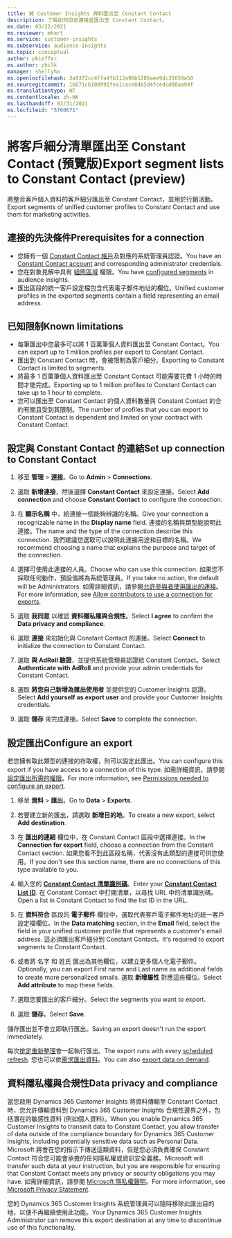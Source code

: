 ```yaml
---
title: 將 Customer Insights 資料匯出至 Constant Contact
description: 了解如何設定連接並匯出至 Constant Contact。
ms.date: 03/22/2021
ms.reviewer: mhart
ms.service: customer-insights
ms.subservice: audience-insights
ms.topic: conceptual
author: pkieffer
ms.author: philk
manager: shellyha
ms.openlocfilehash: 3a9372cc4ffa4fb112a96b1286aee9dc35059a50
ms.sourcegitcommit: 1b671c6100991fea1cace04b5d4fcedcd88aa94f
ms.translationtype: HT
ms.contentlocale: zh-HK
ms.lasthandoff: 03/31/2021
ms.locfileid: "5760671"
---
```

# <a name="export-segment-lists-to-constant-contact-preview"></a><span data-ttu-id="a4eee-103">將客戶細分清單匯出至 Constant Contact (預覽版)</span><span class="sxs-lookup"><span data-stu-id="a4eee-103">Export segment lists to Constant Contact (preview)</span></span>

<span data-ttu-id="a4eee-104">將整合客戶個人資料的客戶細分匯出至 Constant Contact，並用於行銷活動。</span><span class="sxs-lookup"><span data-stu-id="a4eee-104">Export segments of unified customer profiles to Constant Contact and use them for marketing activities.</span></span> 

## <a name="prerequisites-for-a-connection"></a><span data-ttu-id="a4eee-105">連接的先決條件</span><span class="sxs-lookup"><span data-stu-id="a4eee-105">Prerequisites for a connection</span></span>

-   <span data-ttu-id="a4eee-106">您擁有一個 [Constant Contact 帳戶](https://www.constantcontact.com/account-home)及對應的系統管理員認證。</span><span class="sxs-lookup"><span data-stu-id="a4eee-106">You have an [Constant Contact account](https://www.constantcontact.com/account-home) and corresponding administrator credentials.</span></span>
-   <span data-ttu-id="a4eee-107">您在對象見解中具有 [組態區域](segments.md) 權限。</span><span class="sxs-lookup"><span data-stu-id="a4eee-107">You have [configured segments](segments.md) in audience insights.</span></span>
-   <span data-ttu-id="a4eee-108">匯出區段的統一客戶設定檔包含代表電子郵件地址的欄位。</span><span class="sxs-lookup"><span data-stu-id="a4eee-108">Unified customer profiles in the exported segments contain a field representing an email address.</span></span>

## <a name="known-limitations"></a><span data-ttu-id="a4eee-109">已知限制</span><span class="sxs-lookup"><span data-stu-id="a4eee-109">Known limitations</span></span>

- <span data-ttu-id="a4eee-110">每筆匯出中您最多可以將 1 百萬筆個人資料匯出至 Constant Contact。</span><span class="sxs-lookup"><span data-stu-id="a4eee-110">You can export up to 1 million profiles per export to Constant Contact.</span></span>
- <span data-ttu-id="a4eee-111">匯出到 Constant Contact 時，會被限制為客戶細分。</span><span class="sxs-lookup"><span data-stu-id="a4eee-111">Exporting to Constant Contact is limited to segments.</span></span>
- <span data-ttu-id="a4eee-112">將最多 1 百萬筆個人資料匯出至 Constant Contact 可能需要花費 1 小時的時間才能完成。</span><span class="sxs-lookup"><span data-stu-id="a4eee-112">Exporting up to 1 million profiles to Constant Contact can take up to 1 hour to complete.</span></span> 
- <span data-ttu-id="a4eee-113">您可以匯出至 Constant Contact 的個人資料數量與 Constant Contact 的合約有關且受到其限制。</span><span class="sxs-lookup"><span data-stu-id="a4eee-113">The number of profiles that you can export to Constant Contact is dependent and limited on your contract with Constant Contact.</span></span>

## <a name="set-up-connection-to-constant-contact"></a><span data-ttu-id="a4eee-114">設定與 Constant Contact 的連結</span><span class="sxs-lookup"><span data-stu-id="a4eee-114">Set up connection to Constant Contact</span></span>

1. <span data-ttu-id="a4eee-115">移至 **管理** > **連接**。</span><span class="sxs-lookup"><span data-stu-id="a4eee-115">Go to **Admin** > **Connections**.</span></span>

1. <span data-ttu-id="a4eee-116">選取 **新增連接**，然後選擇 **Constant Contact** 來設定連接。</span><span class="sxs-lookup"><span data-stu-id="a4eee-116">Select **Add connection** and choose **Constant Contact** to configure the connection.</span></span>

1. <span data-ttu-id="a4eee-117">在 **顯示名稱** 中，給連接一個能夠辨識的名稱。</span><span class="sxs-lookup"><span data-stu-id="a4eee-117">Give your connection a recognizable name in the **Display name** field.</span></span> <span data-ttu-id="a4eee-118">連接的名稱與類型能說明此連接。</span><span class="sxs-lookup"><span data-stu-id="a4eee-118">The name and the type of the connection describe this connection.</span></span> <span data-ttu-id="a4eee-119">我們建議您選取可以說明此連接用途和目標的名稱。</span><span class="sxs-lookup"><span data-stu-id="a4eee-119">We recommend choosing a name that explains the purpose and target of the connection.</span></span>

1. <span data-ttu-id="a4eee-120">選擇可使用此連接的人員。</span><span class="sxs-lookup"><span data-stu-id="a4eee-120">Choose who can use this connection.</span></span> <span data-ttu-id="a4eee-121">如果您不採取任何動作，預設值將為系統管理員。</span><span class="sxs-lookup"><span data-stu-id="a4eee-121">If you take no action, the default will be Administrators.</span></span> <span data-ttu-id="a4eee-122">如需詳細資訊，請參閱[允許參與者使用匯出的連接](connections.md#allow-contributors-to-use-a-connection-for-exports)。</span><span class="sxs-lookup"><span data-stu-id="a4eee-122">For more information, see [Allow contributors to use a connection for exports](connections.md#allow-contributors-to-use-a-connection-for-exports).</span></span>

1. <span data-ttu-id="a4eee-123">選取 **我同意** 以確認 **資料隱私權與合規性**。</span><span class="sxs-lookup"><span data-stu-id="a4eee-123">Select **I agree** to confirm the **Data privacy and compliance**.</span></span>

1. <span data-ttu-id="a4eee-124">選取 **連接** 來初始化與 Constant Contact 的連接。</span><span class="sxs-lookup"><span data-stu-id="a4eee-124">Select **Connect** to initialize the connection to Constant Contact.</span></span>

1. <span data-ttu-id="a4eee-125">選取 **與 AdRoll 驗證**，並提供系統管理員認證給 Constant Contact。</span><span class="sxs-lookup"><span data-stu-id="a4eee-125">Select **Authenticate with AdRoll** and provide your admin credentials for Constant Contact.</span></span> 

1. <span data-ttu-id="a4eee-126">選取 **將您自己新增為匯出使用者** 並提供您的 Customer Insights 認證。</span><span class="sxs-lookup"><span data-stu-id="a4eee-126">Select **Add yourself as export user** and provide your Customer Insights credentials.</span></span>

1. <span data-ttu-id="a4eee-127">選取 **儲存** 來完成連接。</span><span class="sxs-lookup"><span data-stu-id="a4eee-127">Select **Save** to complete the connection.</span></span>

## <a name="configure-an-export"></a><span data-ttu-id="a4eee-128">設定匯出</span><span class="sxs-lookup"><span data-stu-id="a4eee-128">Configure an export</span></span>

<span data-ttu-id="a4eee-129">若您擁有取此類型的連接的存取權，則可以設定此匯出。</span><span class="sxs-lookup"><span data-stu-id="a4eee-129">You can configure this export if you have access to a connection of this type.</span></span> <span data-ttu-id="a4eee-130">如需詳細資訊，請參閱[設定匯出所需的權限](export-destinations.md#set-up-a-new-export)。</span><span class="sxs-lookup"><span data-stu-id="a4eee-130">For more information, see [Permissions needed to configure an export](export-destinations.md#set-up-a-new-export).</span></span>

1. <span data-ttu-id="a4eee-131">移至 **資料** > **匯出**。</span><span class="sxs-lookup"><span data-stu-id="a4eee-131">Go to **Data** > **Exports**.</span></span>

1. <span data-ttu-id="a4eee-132">若要建立新的匯出，請選取 **新增目的地**。</span><span class="sxs-lookup"><span data-stu-id="a4eee-132">To create a new export, select **Add destination**.</span></span>

1. <span data-ttu-id="a4eee-133">在 **匯出的連結** 欄位中，在 Constant Contact 區段中選擇連接。</span><span class="sxs-lookup"><span data-stu-id="a4eee-133">In the **Connection for export** field, choose a connection from the Constant Contact section.</span></span> <span data-ttu-id="a4eee-134">如果您看不到此區段名稱，代表沒有此類型的連接可供您使用。</span><span class="sxs-lookup"><span data-stu-id="a4eee-134">If you don't see this section name, there are no connections of this type available to you.</span></span>

1. <span data-ttu-id="a4eee-135">輸入您的 [**Constant Contact 清單識別碼**](https://app.constantcontact.com/pages/contacts/ui#lists)。</span><span class="sxs-lookup"><span data-stu-id="a4eee-135">Enter your [**Constant Contact List ID**](https://app.constantcontact.com/pages/contacts/ui#lists).</span></span> <span data-ttu-id="a4eee-136">在 Constant Contact 中打開清單，以尋找 URL 中的清單識別碼。</span><span class="sxs-lookup"><span data-stu-id="a4eee-136">Open a list in Constant Contact to find the list ID in the URL.</span></span>

1. <span data-ttu-id="a4eee-137">在 **資料符合** 區段的 **電子郵件** 欄位中，選取代表客戶電子郵件地址的統一客戶設定檔欄位。</span><span class="sxs-lookup"><span data-stu-id="a4eee-137">In the **Data matching** section, in the **Email** field, select the field in your unified customer profile that represents a customer's email address.</span></span> <span data-ttu-id="a4eee-138">這必須匯出客戶細分到 Constant Contact。</span><span class="sxs-lookup"><span data-stu-id="a4eee-138">It's required to export segments to Constant Contact.</span></span>

1. <span data-ttu-id="a4eee-139">或者將 名字 和 姓氏 匯出為其他欄位，以建立更多個人化電子郵件。</span><span class="sxs-lookup"><span data-stu-id="a4eee-139">Optionally, you can export First name and Last name as additional fields to create more personalized emails.</span></span> <span data-ttu-id="a4eee-140">選取 **新增屬性** 對應這些欄位。</span><span class="sxs-lookup"><span data-stu-id="a4eee-140">Select **Add attribute** to map these fields.</span></span>

1. <span data-ttu-id="a4eee-141">選取您要匯出的客戶細分。</span><span class="sxs-lookup"><span data-stu-id="a4eee-141">Select the segments you want to export.</span></span>

1. <span data-ttu-id="a4eee-142">選取 **儲存**。</span><span class="sxs-lookup"><span data-stu-id="a4eee-142">Select **Save**.</span></span>

<span data-ttu-id="a4eee-143">儲存匯出並不會立即執行匯出。</span><span class="sxs-lookup"><span data-stu-id="a4eee-143">Saving an export doesn't run the export immediately.</span></span>

<span data-ttu-id="a4eee-144">每次[排定重新整理](system.md#schedule-tab)會一起執行匯出。</span><span class="sxs-lookup"><span data-stu-id="a4eee-144">The export runs with every [scheduled refresh](system.md#schedule-tab).</span></span> <span data-ttu-id="a4eee-145">您也可以依[需求匯出資料](export-destinations.md#run-exports-on-demand)。</span><span class="sxs-lookup"><span data-stu-id="a4eee-145">You can also [export data on demand](export-destinations.md#run-exports-on-demand).</span></span> 


## <a name="data-privacy-and-compliance"></a><span data-ttu-id="a4eee-146">資料隱私權與合規性</span><span class="sxs-lookup"><span data-stu-id="a4eee-146">Data privacy and compliance</span></span>

<span data-ttu-id="a4eee-147">當您啟用 Dynamics 365 Customer Insights 將資料傳輸至 Constant Contact 時，您允許傳輸資料到 Dynamics 365 Customer Insights 合規性邊界之外，包括潛在的敏感性資料 (例如個人資料)。</span><span class="sxs-lookup"><span data-stu-id="a4eee-147">When you enable Dynamics 365 Customer Insights to transmit data to Constant Contact, you allow transfer of data outside of the compliance boundary for Dynamics 365 Customer Insights, including potentially sensitive data such as Personal Data.</span></span> <span data-ttu-id="a4eee-148">Microsoft 將會在您的指示下傳送這類資料，但是您必須負責確保 Constant Contact 符合您可能會承擔的任何隱私權或資訊安全義務。</span><span class="sxs-lookup"><span data-stu-id="a4eee-148">Microsoft will transfer such data at your instruction, but you are responsible for ensuring that Constant Contact meets any privacy or security obligations you may have.</span></span> <span data-ttu-id="a4eee-149">如需詳細資訊，請參閱 [Microsoft 隱私權聲明](https://go.microsoft.com/fwlink/?linkid=396732)。</span><span class="sxs-lookup"><span data-stu-id="a4eee-149">For more information, see [Microsoft Privacy Statement](https://go.microsoft.com/fwlink/?linkid=396732).</span></span>

<span data-ttu-id="a4eee-150">您的 Dynamics 365 Customer Insights 系統管理員可以隨時移除此匯出目的地，以便不再繼續使用此功能。</span><span class="sxs-lookup"><span data-stu-id="a4eee-150">Your Dynamics 365 Customer Insights Administrator can remove this export destination at any time to discontinue use of this functionality.</span></span>
